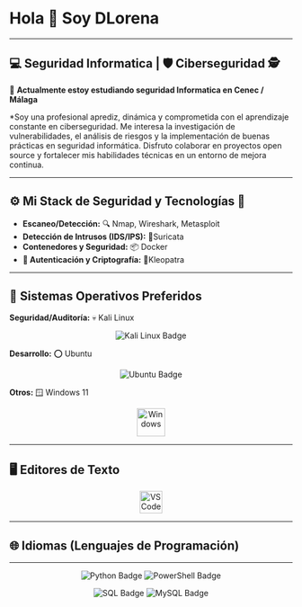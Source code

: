 # Hola 👋 Soy DLorena
---
                                                    
##  💻  Seguridad Informatica | 🛡️ Ciberseguridad 🕵️

🌱 **Actualmente estoy estudiando seguridad Informatica en Cenec / Málaga**

*Soy una profesional aprediz, dinámica y comprometida con el aprendizaje constante en ciberseguridad. Me interesa la investigación de vulnerabilidades, el análisis de riesgos y la implementación de buenas prácticas en seguridad informática. Disfruto colaborar en proyectos open source y fortalecer mis habilidades técnicas en un entorno de mejora continua.

---
                                                           
## ⚙️ Mi Stack de Seguridad y Tecnologías 🚨

* **Escaneo/Detección:** 🔍 Nmap, Wireshark, Metasploit
* **Detección de Intrusos (IDS/IPS):** 👀Suricata
* **Contenedores y Seguridad:** 📦 Docker
* **🔑 Autenticación y Criptografía:** 🔐Kleopatra 

---
                                                             
## 🐧 Sistemas Operativos Preferidos

**Seguridad/Auditoría:** 💀 Kali Linux
<p align="center">
  <img src="https://img.shields.io/badge/KALI%20LINUX-557C94?style=for-the-badge&logo=kali-linux&logoColor=white" alt="Kali Linux Badge"/>
</p>

**Desarrollo:** ⭕ Ubuntu
<p align="center">
  <img src="https://img.shields.io/badge/Ubuntu-E95420?style=for-the-badge&logo=ubuntu&logoColor=white" alt="Ubuntu Badge"/>
</p> 

**Otros:** 🪟 Windows 11
<p align="center">
  <img src="https://cdn.jsdelivr.net/gh/devicons/devicon/icons/windows8/windows8-original.svg" alt="Windows" width="50" height="50"/>
</p>

---

##  🖥️ Editores de Texto

<p align="center"> 
<img src="https://cdn.jsdelivr.net/gh/devicons/devicon/icons/vscode/vscode-original.svg" alt="VS Code" width="40" height="40"/>

---

## 🌐 Idiomas (Lenguajes de Programación)
*** 
<p align="center">
  <img src="https://img.shields.io/badge/Python-3776AB?style=for-the-badge&logo=python&logoColor=white" alt="Python Badge"/>
  <img src="https://img.shields.io/badge/PowerShell-5391FE?style=for-the-badge&logo=powershell&logoColor=white" alt="PowerShell Badge"/>
</p>

<p align="center">
  <img src="https://img.shields.io/badge/SQL-000000?style=for-the-badge&logo=sqlite&logoColor=white" alt="SQL Badge"/>
  <img src="https://img.shields.io/badge/MySQL-4479A1?style=for-the-badge&logo=mysql&logoColor=white" alt="MySQL Badge"/>
</p>

                                                          
